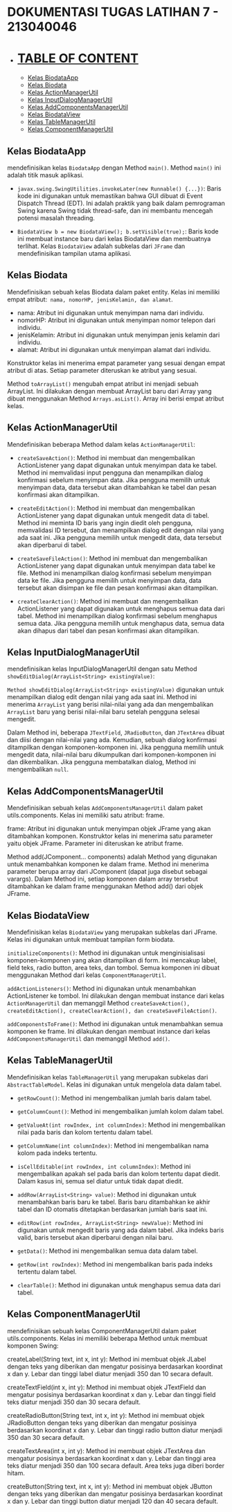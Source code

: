 # DOKUMENTASI TUGAS LATIHAN 7 - 213040046

- # [TABLE OF CONTENT](#dokumentasi-tugas-latihan-7---213040046)
    - [Kelas BiodataApp](#kelas-biodataapp)
    - [Kelas Biodata](#kelas-biodata)
    - [Kelas ActionManagerUtil](#kelas-actionmanagerutil)
    - [Kelas InputDialogManagerUtil](#kelas-inputdialogmanagerutil)
    - [Kelas AddComponentsManagerUtil](#kelas-addcomponentsmanagerutil)
    - [Kelas BiodataView](#kelas-biodataview)
    - [Kelas TableManagerUtil](#kelas-tablemanagerutil)
    - [Kelas ComponentManagerUtil](#kelas-componentmanagerutil)


## Kelas BiodataApp

mendefinisikan kelas `BiodataApp` dengan Method `main()`. Method `main()` ini adalah titik masuk aplikasi.

- `javax.swing.SwingUtilities.invokeLater(new Runnable() {...})`: Baris kode ini digunakan untuk memastikan bahwa GUI dibuat di Event Dispatch Thread (EDT). Ini adalah praktik yang baik dalam pemrograman Swing karena Swing tidak thread-safe, dan ini membantu mencegah potensi masalah threading.


- `BiodataView b = new BiodataView(); b.setVisible(true);`: Baris kode ini membuat instance baru dari kelas BiodataView dan membuatnya terlihat. Kelas `BiodataView` adalah subkelas dari `JFrame` dan mendefinisikan tampilan utama aplikasi.

## Kelas Biodata

Mendefinisikan sebuah kelas Biodata dalam paket entity. Kelas ini memiliki empat atribut:` nama, nomorHP, jenisKelamin, dan alamat`.

- nama: Atribut ini digunakan untuk menyimpan nama dari individu.
- nomorHP: Atribut ini digunakan untuk menyimpan nomor telepon dari individu.
- jenisKelamin: Atribut ini digunakan untuk menyimpan jenis kelamin dari individu.
- alamat: Atribut ini digunakan untuk menyimpan alamat dari individu.

Konstruktor kelas ini menerima empat parameter yang sesuai dengan empat atribut di atas. Setiap parameter diteruskan ke atribut yang sesuai.

Method `toArrayList()` mengubah empat atribut ini menjadi sebuah ArrayList. Ini dilakukan dengan membuat ArrayList baru dari Array yang dibuat menggunakan Method `Arrays.asList()`. Array ini berisi empat atribut kelas.

## Kelas ActionManagerUtil

Mendefinisikan beberapa Method dalam kelas `ActionManagerUtil`:

- `createSaveAction()`: Method ini membuat dan mengembalikan ActionListener yang dapat digunakan untuk menyimpan data ke tabel. Method ini memvalidasi input pengguna dan menampilkan dialog konfirmasi sebelum menyimpan data. Jika pengguna memilih untuk menyimpan data, data tersebut akan ditambahkan ke tabel dan pesan konfirmasi akan ditampilkan.


- `createEditAction()`: Method ini membuat dan mengembalikan ActionListener yang dapat digunakan untuk mengedit data di tabel. Method ini meminta ID baris yang ingin diedit oleh pengguna, memvalidasi ID tersebut, dan menampilkan dialog edit dengan nilai yang ada saat ini. Jika pengguna memilih untuk mengedit data, data tersebut akan diperbarui di tabel.


- `createSaveFileAction()`: Method ini membuat dan mengembalikan ActionListener yang dapat digunakan untuk menyimpan data tabel ke file. Method ini menampilkan dialog konfirmasi sebelum menyimpan data ke file. Jika pengguna memilih untuk menyimpan data, data tersebut akan disimpan ke file dan pesan konfirmasi akan ditampilkan.


- `createClearAction()`: Method ini membuat dan mengembalikan ActionListener yang dapat digunakan untuk menghapus semua data dari tabel. Method ini menampilkan dialog konfirmasi sebelum menghapus semua data. Jika pengguna memilih untuk menghapus data, semua data akan dihapus dari tabel dan pesan konfirmasi akan ditampilkan.

## Kelas InputDialogManagerUtil

mendefinisikan kelas InputDialogManagerUtil dengan satu Method `showEditDialog(ArrayList<String> existingValue)`:

`Method showEditDialog(ArrayList<String> existingValue)` digunakan untuk menampilkan dialog edit dengan nilai yang ada saat ini. Method ini menerima `ArrayList` yang berisi nilai-nilai yang ada dan mengembalikan `ArrayList` baru yang berisi nilai-nilai baru setelah pengguna selesai mengedit.

Dalam Method ini, beberapa `JTextField`, `JRadioButton`, dan `JTextArea` dibuat dan diisi dengan nilai-nilai yang ada. Kemudian, sebuah dialog konfirmasi ditampilkan dengan komponen-komponen ini. Jika pengguna memilih untuk mengedit data, nilai-nilai baru dikumpulkan dari komponen-komponen ini dan dikembalikan. Jika pengguna membatalkan dialog, Method ini mengembalikan `null`.

## Kelas AddComponentsManagerUtil

Mendefinisikan sebuah kelas `AddComponentsManagerUtil` dalam paket utils.components. Kelas ini memiliki satu atribut: frame.

frame: Atribut ini digunakan untuk menyimpan objek JFrame yang akan ditambahkan komponen.
Konstruktor kelas ini menerima satu parameter yaitu objek JFrame. Parameter ini diteruskan ke atribut frame.

Method add(JComponent... components) adalah Method yang digunakan untuk menambahkan komponen ke dalam frame. Method ini menerima parameter berupa array dari JComponent (dapat juga disebut sebagai varargs). Dalam Method ini, setiap komponen dalam array tersebut ditambahkan ke dalam frame menggunakan Method add() dari objek JFrame.

## Kelas BiodataView

Mendefinisikan kelas `BiodataView` yang merupakan subkelas dari JFrame. Kelas ini digunakan untuk membuat tampilan form biodata.

`initializeComponents()`: Method ini digunakan untuk menginisialisasi komponen-komponen yang akan ditampilkan di form. Ini mencakup label, field teks, radio button, area teks, dan tombol. Semua komponen ini dibuat menggunakan Method dari kelas `ComponentManagerUtil`.

`addActionListeners()`: Method ini digunakan untuk menambahkan ActionListener ke tombol. Ini dilakukan dengan membuat instance dari kelas `ActionManagerUtil` dan memanggil Method `createSaveAction(), createEditAction(), createClearAction(), dan createSaveFileAction()`.

`addComponentsToFrame()`: Method ini digunakan untuk menambahkan semua komponen ke frame. Ini dilakukan dengan membuat instance dari kelas `AddComponentsManagerUtil` dan memanggil Method `add()`.

## Kelas TableManagerUtil

Mendefinisikan kelas `TableManagerUtil` yang merupakan subkelas dari `AbstractTableModel`. Kelas ini digunakan untuk mengelola data dalam tabel.

- `getRowCount()`: Method ini mengembalikan jumlah baris dalam tabel.


- `getColumnCount()`: Method ini mengembalikan jumlah kolom dalam tabel.


- `getValueAt(int rowIndex, int columnIndex)`: Method ini mengembalikan nilai pada baris dan kolom tertentu dalam tabel.


- `getColumnName(int columnIndex)`: Method ini mengembalikan nama kolom pada indeks tertentu.


- `isCellEditable(int rowIndex, int columnIndex)`: Method ini mengembalikan apakah sel pada baris dan kolom tertentu dapat diedit. Dalam kasus ini, semua sel diatur untuk tidak dapat diedit.


- `addRow(ArrayList<String> value)`: Method ini digunakan untuk menambahkan baris baru ke tabel. Baris baru ditambahkan ke akhir tabel dan ID otomatis ditetapkan berdasarkan jumlah baris saat ini.


- `editRow(int rowIndex, ArrayList<String> newValue)`: Method ini digunakan untuk mengedit baris yang ada dalam tabel. Jika indeks baris valid, baris tersebut akan diperbarui dengan nilai baru.


- `getData()`: Method ini mengembalikan semua data dalam tabel.


- `getRow(int rowIndex)`: Method ini mengembalikan baris pada indeks tertentu dalam tabel.


- `clearTable()`: Method ini digunakan untuk menghapus semua data dari tabel.

## Kelas ComponentManagerUtil

mendefinisikan sebuah kelas ComponentManagerUtil dalam paket utils.components. Kelas ini memiliki beberapa Method untuk membuat komponen Swing:

createLabel(String text, int x, int y): Method ini membuat objek JLabel dengan teks yang diberikan dan mengatur posisinya berdasarkan koordinat x dan y. Lebar dan tinggi label diatur menjadi 350 dan 10 secara default.

createTextField(int x, int y): Method ini membuat objek JTextField dan mengatur posisinya berdasarkan koordinat x dan y. Lebar dan tinggi field teks diatur menjadi 350 dan 30 secara default.

createRadioButton(String text, int x, int y): Method ini membuat objek JRadioButton dengan teks yang diberikan dan mengatur posisinya berdasarkan koordinat x dan y. Lebar dan tinggi radio button diatur menjadi 350 dan 30 secara default.

createTextArea(int x, int y): Method ini membuat objek JTextArea dan mengatur posisinya berdasarkan koordinat x dan y. Lebar dan tinggi area teks diatur menjadi 350 dan 100 secara default. Area teks juga diberi border hitam.

createButton(String text, int x, int y): Method ini membuat objek JButton dengan teks yang diberikan dan mengatur posisinya berdasarkan koordinat x dan y. Lebar dan tinggi button diatur menjadi 120 dan 40 secara default.
